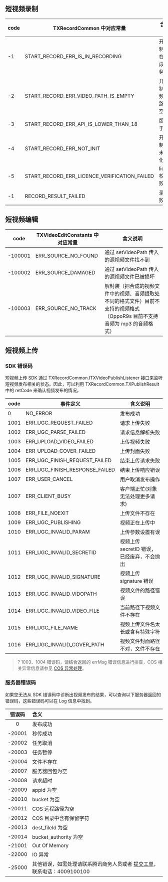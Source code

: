## 短视频录制

| code | TXRecordCommon 中对应常量                    | 含义说明                   |
| ---- | -------------------------------------------- | -------------------------- |
| -1   | START_RECORD_ERR_IS_IN_RECORDING             | 开始录制时存在未完成的任务 |
| -2   | START_RECORD_ERR_VIDEO_PATH_IS_EMPTY         | 开始录制时视频文件路径为空 |
| -3   | START_RECORD_ERR_API_IS_LOWER_THAN_18        | 版本小于18                 |
| -4   | START_RECORD_ERR_NOT_INIT                    | 开始录制时还未初始化结束   |
| -5   | START_RECORD_ERR_LICENCE_VERIFICATION_FAILED | licence 校验失败           |
| -1   | RECORD_RESULT_FAILED                         | 录制失败                   |

## 短视频编辑

| code    | TXVideoEditConstants 中对应常量 | 含义说明                                                     |
| ------- | ------------------------------- | ------------------------------------------------------------ |
| -100001 | ERR_SOURCE_NO_FOUND             | 通过 setVideoPath 传入的源视频文件找不到                     |
| -100002 | ERR_SOURCE_DAMAGED              | 通过 setVideoPath 传入的源视频文件已被损坏                   |
| -100003 | ERR_SOURCE_NO_TRACK             | 解封装（把合成的视频文件中的视频、音频提取处不同的格式文件）目前不支持的视频格式（OppoR9s 目前不支持音频为 mp3 的音频格式） |

## 短视频上传

### SDK 错误码

短视频上传 SDK 通过 TXRecordCommon.ITXVideoPublishListener 接口来监听短视频发布相关的状态。因此，可以利用 TXRecordCommon.TXPublishResult 中的 retCode 来确认视频发布的情况。

| code | 事件定义                       | 含义说明                                   |
| ---- | ------------------------------ | ------------------------------------------ |
| 0    | NO_ERROR                       | 发布成功                                   |
| 1001 | ERR_UGC_REQUEST_FAILED         | 请求上传失败                               |
| 1002 | ERR_UGC_PARSE_FAILED           | 请求信息解析失败                           |
| 1003 | ERR_UPLOAD_VIDEO_FAILED        | 上传视频失败                               |
| 1004 | ERR_UPLOAD_COVER_FAILED        | 上传封面失败                               |
| 1005 | ERR_UGC_FINISH_REQUEST_FAILED  | 结束上传请求失败                           |
| 1006 | ERR_UGC_FINISH_RESPONSE_FAILED | 结束上传响应错误                           |
| 1007 | ERR_USER_CANCEL                | 用户取消发布操作                           |
| 1007 | ERR_CLIENT_BUSY                | 客户端正忙(对象无法处理更多请求)           |
| 1008 | ERR_FILE_NOEXIT                | 上传文件不存在                             |
| 1009 | ERR_UGC_PUBLISHING             | 视频正在上传中                             |
| 1010 | ERR_UGC_INVALID_PARAM          | 上传参数设置有误                           |
| 1011 | ERR_UGC_INVALID_SECRETID       | 视频上传 secretID 错误，已经废弃，不会抛出 |
| 1012 | ERR_UGC_INVALID_SIGNATURE      | 视频上传 signature 错误                    |
| 1013 | ERR_UGC_INVALID_VIDOPATH       | 视频文件的路径错误                         |
| 1014 | ERR_UGC_INVALID_VIDEO_FILE     | 当前路径下视频文件不存在                   |
| 1015 | ERR_UGC_FILE_NAME              | 视频上传文件名太长或含有特殊字符           |
| 1016 | ERR_UGC_INVALID_COVER_PATH     | 视频文件封面路径不对，文件不存在           |

>? 1003、1004 错误码，请结合返回的 errMsg 错误信息进行排查，COS 相关异常信息请参见 [COS 异常处理](https://cloud.tencent.com/document/product/436/34539)。

### 服务器错误码  

如果您无法从 SDK 错误码中诊断出视频发布的结果，可以查询以下服务器返回的错误码，这些错误码可以在 Log 信息中找到。

| 错误码 | 含义                                                         |
| :----: | :----------------------------------------------------------- |
|   0    | 发布成功                                                     |
| -20001 | 秒传成功                                                     |
| -20002 | 任务取消                                                     |
| -20003 | 任务暂停                                                     |
| -20004 | 文件不存在                                                   |
| -20007 | 服务器回包为空                                               |
| -20008 | 请求超时                                                     |
| -20009 | appid 为空                                                   |
| -20010 | bucket 为空                                                  |
| -20011 | COS 远程路径为空                                             |
| -20012 | COS 目录中含有保留字符                                       |
| -20013 | dest_fileId 为空                                             |
| -20014 | bucket_authority 为空                                        |
| -21001 | Out Of Memory                                                |
| -22000 | IO 异常                                                      |
| -25000 | 其他错误，如需处理请联系腾讯商务人员或者 [提交工单](https://console.cloud.tencent.com/workorder/category)，联系电话：4009100100 |

